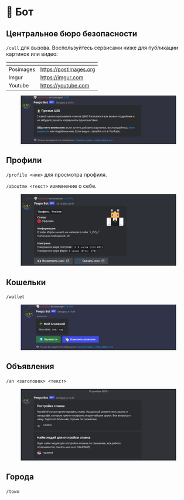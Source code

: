 # 🤖 Бот

## Центральное бюро безопасности

`/call` для вызова. Воспользуйтесь сервисами ниже для публикации картинок или видео:

<table data-view="cards"><thead><tr><th></th><th data-hidden data-card-target data-type="content-ref"></th></tr></thead><tbody><tr><td>Posimages</td><td><a href="https://postimages.org">https://postimages.org</a></td></tr><tr><td>Imgur</td><td><a href="https://imgur.com">https://imgur.com</a></td></tr><tr><td>Youtube</td><td><a href="https://youtube.com">https://youtube.com</a></td></tr></tbody></table>

<figure><img src="../.gitbook/assets/Снимок экрана 2023-01-06 в 6.02.41 PM.png" alt=""><figcaption></figcaption></figure>

## Профили

`/profile <ник>` для просмотра профиля.

`/aboutme <текст>` изменение о себе.

<figure><img src="../.gitbook/assets/Снимок экрана 2023-01-06 в 6.03.10 PM (1).png" alt=""><figcaption></figcaption></figure>

## Кошельки

`/wallet`

<figure><img src="../.gitbook/assets/Снимок экрана 2023-01-06 в 6.03.29 PM (1).png" alt=""><figcaption></figcaption></figure>

## Объявления

`/an <заголовок> <текст>`

<figure><img src="../.gitbook/assets/Снимок экрана 2023-01-06 в 6.03.49 PM.png" alt=""><figcaption></figcaption></figure>

## Города

`/town`
